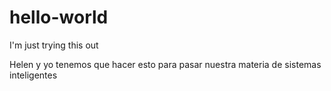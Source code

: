 # hello-world
I'm just trying this out


Helen y yo tenemos que hacer esto para pasar nuestra materia de sistemas inteligentes
